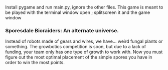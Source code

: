 
  Install pygame and run main.py, ignore the other files.
  This game is meant to be played with the terminal window open ; splitscreen it and the game window
<h3>Sporesdale Bioraiders: An alternate universe.</h3>Instead of robots made of gears and wires, we have... weird fungal plants or something. The growbotics competition is soon, but due to a lack of funding,
your team only has one type of growth to work with. Now you must figure out the most optimal placement of the simple spores you have in order to win the most points.
